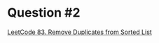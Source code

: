 # Question #2

[LeetCode 83. Remove Duplicates from Sorted List](https://leetcode.com/problems/remove-duplicates-from-sorted-list/)
